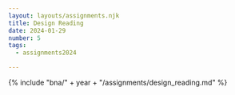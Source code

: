 ```yaml
---
layout: layouts/assignments.njk
title: Design Reading
date: 2024-01-29
number: 5
tags:
  - assignments2024

---
```


{% include "bna/" + year + "/assignments/design_reading.md" %}
